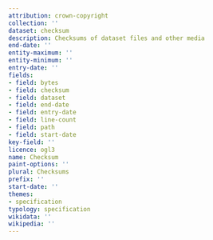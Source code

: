 ```yaml
---
attribution: crown-copyright
collection: ''
dataset: checksum
description: Checksums of dataset files and other media
end-date: ''
entity-maximum: ''
entity-minimum: ''
entry-date: ''
fields:
- field: bytes
- field: checksum
- field: dataset
- field: end-date
- field: entry-date
- field: line-count
- field: path
- field: start-date
key-field: ''
licence: ogl3
name: Checksum
paint-options: ''
plural: Checksums
prefix: ''
start-date: ''
themes:
- specification
typology: specification
wikidata: ''
wikipedia: ''
---
```

